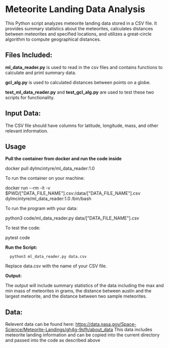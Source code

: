 # **Meteorite Landing Data Analysis**

This Python script analyzes meteorite landing data stored in a CSV file. It provides summary statistics about the meteorites, calculates distances between meteorites and specified locations, and utilizes a great-circle algorithm to compute geographical distances.


## **Files Included:**


**ml_data_reader.py** is used to read in the csv files and contains functions to calculate and print summary data. 

**gcl_alg.py** is used to calculated distances between points on a globe.

**test_ml_data_reader.py** and **test_gcl_alg.py** are used to test these two scripts for functionality.


##  **Input Data:**

The CSV file should have columns for latitude, longitude, mass, and other relevant information.

## Usage
**Pull the container from docker and run the code inside**

docker pull dylmcintyre/ml_data_reader:1.0

To run the container on your machine: 

docker run --rm -it -v $PWD/["DATA_FILE_NAME"].csv:/data/["DATA_FILE_NAME"].csv dylmcintyre/ml_data_reader:1.0 /bin/bash

To run the program with your data: 

python3 code/ml_data_reader.py data/["DATA_FILE_NAME"].csv

To test the code: 

pytest code



**Run the Script:**

      python3 ml_data_reader.py data.csv

Replace data.csv with the name of your CSV file.

**Output:**


The output will include summary statistics of the data including the max and min mass of meteorites in grams, the distance between austin and the largest meteorite, and the distance between two sample meteorites.

## **Data:**
Relevent data can be found here: https://data.nasa.gov/Space-Science/Meteorite-Landings/gh4g-9sfh/about_data
This data includes meteorite landing information and can be copied into the current directory and passed into the code as described above

